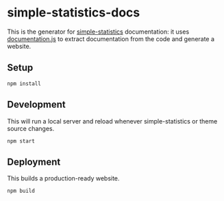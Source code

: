 # simple-statistics-docs

This is the generator for [simple-statistics](https://github.com/simple-statistics/simple-statistics)
documentation: it uses [documentation.js](https://github.com/documentationjs/documentation)
to extract documentation from the code and generate a website.

## Setup

```
npm install
```

## Development

This will run a local server and reload whenever simple-statistics or
theme source changes.

```
npm start
```

## Deployment

This builds a production-ready website.

```
npm build
```
